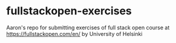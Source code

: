 # fullstackopen-exercises
Aaron's repo for submitting exercises of full stack open course at https://fullstackopen.com/en/ by University of Helsinki
